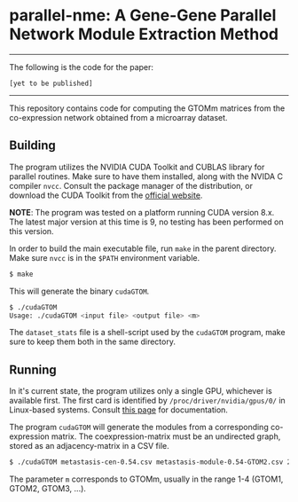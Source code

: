 # parallel-nme: A Gene-Gene Parallel Network Module Extraction Method

---

The following is the code for the paper:

	[yet to be published]
---

This repository contains code for computing the GTOMm matrices from the co-expression network obtained from a microarray dataset.

## Building

The program utilizes the NVIDIA CUDA Toolkit and CUBLAS library for parallel routines. Make sure to have them installed, along with the NVIDA C compiler `nvcc`. Consult the package manager of the distribution, or download the CUDA Toolkit from the [official website](https://developer.nvidia.com/cuda-zone).

**NOTE**: The program was tested on a platform running CUDA version 8.x. The latest major version at this time is 9, no testing has been performed on this version.

In order to build the main executable file, run `make` in the parent directory.
Make sure `nvcc` is in the `$PATH` environment variable.

```sh
$ make
```

This will generate the binary `cudaGTOM`.

```sh
$ ./cudaGTOM
Usage: ./cudaGTOM <input file> <output file> <m>
```
The `dataset_stats` file is a shell-script used by the `cudaGTOM` program, make sure to keep them both in the same directory.

## Running

In it's current state, the program utilizes only a single GPU, whichever is available first. The first card is identified by `/proc/driver/nvidia/gpus/0/` in Linux-based systems. Consult [this page](http://us.download.nvidia.com/XFree86/Linux-x86/304.132/README/procinterface.html) for documentation.

The program `cudaGTOM` will generate the modules from a corresponding co-expression matrix. The coexpression-matrix must be an undirected graph, stored as an adjacency-matrix in a CSV file.

```sh
$ ./cudaGTOM metastasis-cen-0.54.csv metastasis-module-0.54-GTOM2.csv 2
```

The parameter `m` corresponds to GTOMm, usually in the range 1-4 (GTOM1, GTOM2, GTOM3, ...).





